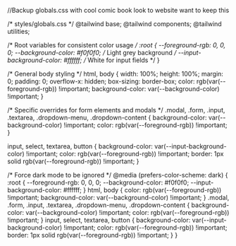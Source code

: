 //Backup globals.css with cool comic book look to website want to keep this 

/* styles/globals.css */
@tailwind base;
@tailwind components;
@tailwind utilities;

/* Root variables for consistent color usage */
:root {
  --foreground-rgb: 0, 0, 0;
  --background-color: #f0f0f0; /* Light grey background */
  --input-background-color: #ffffff; /* White for input fields */
}

/* General body styling */
html, body {
  width: 100%;
  height: 100%;
  margin: 0;
  padding: 0;
  overflow-x: hidden;
  box-sizing: border-box;
  color: rgb(var(--foreground-rgb)) !important;
  background-color: var(--background-color) !important;
}

/* Specific overrides for form elements and modals */
.modal, .form, .input, .textarea, .dropdown-menu, .dropdown-content {
  background-color: var(--background-color) !important;
  color: rgb(var(--foreground-rgb)) !important;
}

input, select, textarea, button {
  background-color: var(--input-background-color) !important;
  color: rgb(var(--foreground-rgb)) !important;
  border: 1px solid rgb(var(--foreground-rgb)) !important;
}

/* Force dark mode to be ignored */
@media (prefers-color-scheme: dark) {
  :root {
    --foreground-rgb: 0, 0, 0;
    --background-color: #f0f0f0;
    --input-background-color: #ffffff;
  }
  html, body {
    color: rgb(var(--foreground-rgb)) !important;
    background-color: var(--background-color) !important;
  }
  .modal, .form, .input, .textarea, .dropdown-menu, .dropdown-content {
    background-color: var(--background-color) !important;
    color: rgb(var(--foreground-rgb)) !important;
  }
  input, select, textarea, button {
    background-color: var(--input-background-color) !important;
    color: rgb(var(--foreground-rgb)) !important;
    border: 1px solid rgb(var(--foreground-rgb)) !important;
  }
}
